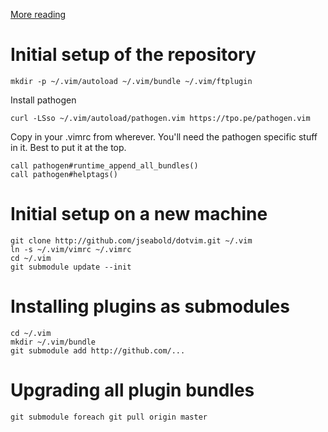 [More reading](http://vimcasts.org/episodes/synchronizing-plugins-with-git-submodules-and-pathogen/)

# Initial setup of the repository

    mkdir -p ~/.vim/autoload ~/.vim/bundle ~/.vim/ftplugin

Install pathogen

    curl -LSso ~/.vim/autoload/pathogen.vim https://tpo.pe/pathogen.vim

Copy in your .vimrc from wherever. You'll need the pathogen specific stuff in it. Best to put it at the top.

    call pathogen#runtime_append_all_bundles()
    call pathogen#helptags()

# Initial setup on a new machine

    git clone http://github.com/jseabold/dotvim.git ~/.vim
    ln -s ~/.vim/vimrc ~/.vimrc
    cd ~/.vim
    git submodule update --init

# Installing plugins as submodules

    cd ~/.vim
    mkdir ~/.vim/bundle
    git submodule add http://github.com/...

# Upgrading all plugin bundles

    git submodule foreach git pull origin master
